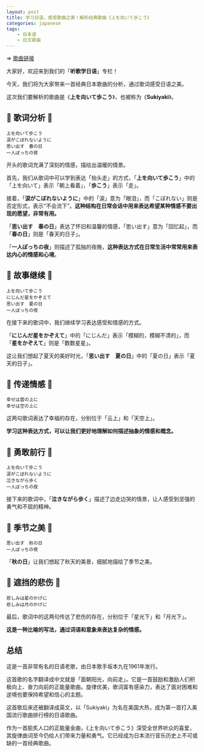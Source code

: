 ```yaml
---
layout: post
title: 学习日语，感受歌曲之美！解析经典歌曲《上を向いて歩こう》
categories: japanese
tags:
    - 日本语
    - 日文歌曲
---
```


=> [歌曲链接](https：//www.youtube.com/watch？v=ySjH_HonJ08)

大家好，欢迎来到我们的「**听歌学日语**」专栏！

今天，我们将为大家带来一首经典日本歌曲的分析，通过歌词感受日语之美。

这次我们要解析的歌曲是《**上を向いて歩こう**》，也被称为《**Sukiyaki**》。

## 🎵 歌词分析 🎵

```
上を向いて歩こう
涙がこぼれないように
思い出す　春の日
一人ぽっちの夜
```

开头的歌词充满了深刻的情感，描绘出温暖的情景。

首先，我们从歌词中可以学到表达「抬头走」的方式，「**上を向いて歩こう**」中的「上を向いて」表示「朝上看着」，「**歩こう**」表示「走」。

接着，「**涙がこぼれないように**」中的「涙」意为「眼泪」，而「こぼれない」则是否定形式，表示“不会流下”。**这种结构在日常会话中用来表达希望某种情感不要出现的愿望，非常有用。**

「**思い出す　春の日**」表达了怀旧和温馨的情感，「思い出す」意为「回忆起」，而「**春の日**」则是「春天的日子」。

「**一人ぽっちの夜**」则描述了孤独的夜晚，**这种表达方式在日常生活中常常用来表达内心的情感和心境**。

## 🎵 故事继续 🎵

```
上を向いて歩こう
にじんだ星をかぞえて
思い出す　夏の日
一人ぽっちの夜
```

在接下来的歌词中，我们继续学习表达感受和情感的方式。

「**にじんだ星をかぞえて**」中的「にじんだ」表示「模糊的，模糊不清的」，而「**星をかぞえて**」则是「数数星星」。

这让我们想起了夏天的美好时光，「**思い出す　夏の日**」中的「夏の日」表示「夏天的日子」。

## 🎵 传递情感 🎵

```
幸せは雲の上に
幸せは空の上に
```

这两句歌词表达了幸福的存在，分别位于「云上」和「天空上」。

**学习这种表达方式，可以让我们更好地理解如何描述抽象的情感和概念。**

## 🎵 勇敢前行 🎵

```
上を向いて歩こう
涙がこぼれないように
泣きながら歩く
一人ぽっちの夜
```

接下来的歌词中，「**泣きながら歩く**」描述了边走边哭的情景，让人感受到坚强的勇气和不屈的精神。

## 🎵 季节之美 🎵

```
思い出す　秋の日
一人ぽっちの夜
```

「**秋の日**」让我们想起了秋天的美景，细腻地描绘了季节之美。

## 🎵 遮挡的悲伤 🎵

```
悲しみは星のかげに
悲しみは月のかげに
```

最后，歌词中的这两句传达了悲伤的存在，分别位于「星光下」和「月光下」。

**这是一种比喻的写法，通过词语和意象来表达复杂的情感。**

## 总结

这是一首非常有名的日语老歌，由日本歌手坂本九在1961年发行。

这首歌的名字翻译成中文就是「面朝阳光，向前走」。它是一首鼓励和激励人们积极向上、奋力向前的正能量歌曲。旋律优美，歌词富有感染力，表达了面对困难和逆境也要保持希望和信心的主题。

这首歌后来还被翻译成英文，以「Sukiyaki」为名在美国大热，成为第一首打入美国流行歌曲排行榜的日语歌曲。

作为一首脍炙人口的正能量金曲，《上を向いて歩こう》深受全世界听众的喜爱，其旋律曲词至今仍给人们带来力量和勇气。它已经成为日本流行音乐历史上不可或缺的一首经典歌曲。